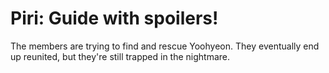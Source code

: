 # Piri: Guide with spoilers!

The members are trying to find and rescue Yoohyeon. They eventually end up reunited, but they're still trapped in the nightmare.
